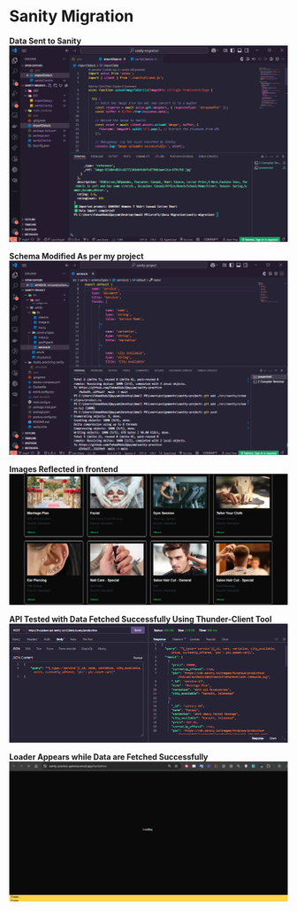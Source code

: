 # Sanity Migration

**Data Sent to Sanity**
![alt text](image.png)

**Schema Modified As per my project**
![alt text](image-1.png)

**Images Reflected in frontend**
![alt text](image-2.png)

**API Tested with Data Fetched Successfully Using Thunder-Client Tool**
![alt text](image-3.png)

**Loader Appears while Data are Fetched Successfully**
![alt text](image-4.png)